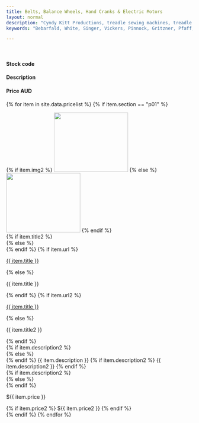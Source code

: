 ```yaml
---
title: Belts, Balance Wheels, Hand Cranks & Electric Motors
layout: normal
description: "Cyndy Kitt Productions, treadle sewing machines, treadle sewing machine parts, sewing machine parts, vintage treadle sewing machines, reproduction sewing machine manuals, sewing machine manual, sewing, clothing, accessories, costume, bags, eco friendly, green machine, craft, treadle, design, eco sewing, sustainable craft"
keywords: "Bebarfald, White, Singer, Vickers, Pinnock, Gritzner, Pfaff, treadle sewing machine, vintage sewing machine, sewing machine manual, sewing"

---
```


<div class="container mb-4 text-center">
<div class="row bg-light">
<div class="m-2 col-lg-3 col-md col-sm-3 text-left">
&nbsp;
</div><!-- end col -->
<div class="m-2 col-lg-2 col-md col-sm-1 text-left">
  <h4>Stock code</h4>
</div><!-- end col -->
<div class="m-2 col-lg-5 col-md col-sm-5 text-left">
  <h4>Description</h4>
</div><!-- end col -->
<div class="m-2 col-lg-1 col-md col-sm-1 text-left">
  <h4>Price AUD</h4>
</div><!-- end col -->
</div><!-- end row -->

{% for item in site.data.pricelist %}
{% if item.section == "p01" %}
<div class="row">
<div class="m-2 col-lg-3 col-sm-3 col-md-3 vertical-center text-right">
{% if item.img2 %}
<a href="../stock/{{ item.url }}.html" onmouseout="MM_swapImgRestore()" onmouseover="MM_swapImage('{{ item.title }}','','../stock/pic/PIC-DRV/TN/tn_{{ item.title}}.02.jpg',1)"><img name="{{ item.title }}" class="img-fluid" src="../stock/pic/PIC-DRV/TN/tn_{{ item.title }}.jpg" width="200" height="160" border="0"></a>
{% else %}
<img class="img-fluid" src="../stock/pic/PIC-BLT/TN/{{item.title}}.jpg" width="200" height="160">
{% endif %}
</div><!-- end col -->
{% if item.title2 %}
<div class="m-2 col-lg-2 col-sm-1 col-md-1 pt-3 text-left">
{% else %}
<div class="m-2 col-lg-2 col-sm-1 col-md-1 vertical-center text-left">
{% endif %}
{% if item.url %}
<p><a href="{{ item.url }}">{{ item.title }}</a></p>
{% else %} <p>{{ item.title }}</p>
{% endif %}
{% if item.url2 %}
<p><a href="{{ item.url2 }}">{{ item.title }}</a></p>
{% else %} <p>{{ item.title2 }}</p>
{% endif %}
</div><!-- end col -->
{% if item.description2 %}
<div class="m-2 col-lg-5 col-sm-5 col-md-5 pt-3 text-left">
{% else %}
<div class="m-2 col-lg-5 col-sm-5 col-md-5 vertical-center text-left">
{% endif %}
{{ item.description }}
{% if item.description2 %}
{{ item.description2 }}
{% endif %}
</div><!-- end col -->
{% if item.description2 %}
<div class="m-2 col-lg-1 col-sm-1 col-md-1 pt-3 text-left">
{% else %}
<div class="m-2 col-lg-1 col-sm-1 col-md-1 vertical-center text-left">
{% endif %}
<p>${{ item.price }}</p>
{% if item.price2 %}
${{ item.price2 }}
{% endif %}
</div><!-- end col -->
</div><!-- end row -->
{% endif %}
{% endfor %}

</div>
